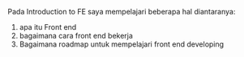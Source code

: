 Pada Introduction to FE saya mempelajari beberapa hal diantaranya:
1. apa itu Front end
2. bagaimana cara front end bekerja
3. Bagaimana roadmap untuk mempelajari front end developing
